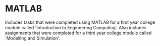# MATLAB
Includes tasks that were completed using MATLAB for a first year college module called 'Introduction to Engineering Computing'.
Also includes assignments that were completed for a third year college module called 'Modelling and Simulation'.

